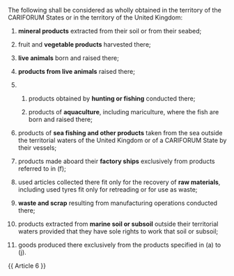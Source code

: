 The following shall be considered as wholly obtained in the territory of the CARIFORUM States or in the territory of the United Kingdom:

1. **mineral products** extracted from their soil or from their seabed;

2. fruit and **vegetable products** harvested there;

3. **live animals** born and raised there;

4. **products from live animals** raised there;

5. 
    1. products obtained by **hunting or fishing** conducted there;

    2. products of **aquaculture**, including mariculture, where the fish are born and raised there;

6. products of **sea fishing and other products** taken from the sea outside the territorial waters of the United Kingdom or of a CARIFORUM State by their vessels;

7. products made aboard their **factory ships** exclusively from products referred to in (f);

8. used articles collected there fit only for the recovery of **raw materials**, including used tyres fit only for retreading or for use as waste;

9. **waste and scrap** resulting from manufacturing operations conducted there;

10. products extracted from **marine soil or subsoil** outside their territorial waters provided that they have sole rights to work that soil or subsoil;

11. goods produced there exclusively from the products specified in (a) to (j).

{{ Article 6 }}